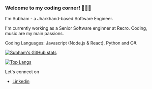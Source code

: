 

### Welcome to my coding corner! 👩🏻‍💻

I'm Subham - a Jharkhand-based Software Engineer.

I'm currently working as a Senior Software enginner at Recro.
Coding, music  are my main passions.

Coding Languages: Javascript (Node.js & React), Python and C#. 

[![Subham's GitHub stats](https://github-readme-stats.vercel.app/api?username=isubham&count_private=true&show_icons=true&theme=omni)](https://github.com/isubham/github-readme-stats)

[![Top Langs](https://github-readme-stats.vercel.app/api/top-langs/?username=isubham&layout=compact&count_private=true&theme=omni)](https://github.com/isubham/github-readme-stats)


Let's connect on

* [Linkedin](https://www.linkedin.com/in/isubham/)

<!--
* [MyAnimeList](https://myanimelist.net/animelist/isubham)
-->
